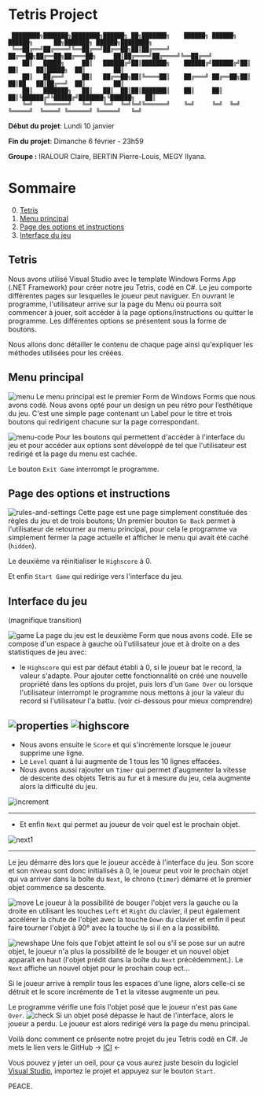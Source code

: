 ﻿# Tetris Project

     ████████╗███████╗████████╗██████╗ ██╗███████╗    ██████╗ ██████╗  ██████╗      ██╗███████╗ ██████╗████████╗
     ╚══██╔══╝██╔════╝╚══██╔══╝██╔══██╗██║██╔════╝    ██╔══██╗██╔══██╗██╔═══██╗     ██║██╔════╝██╔════╝╚══██╔══╝
        ██║   █████╗     ██║   ██████╔╝██║███████╗    ██████╔╝██████╔╝██║   ██║     ██║█████╗  ██║        ██║   
        ██║   ██╔══╝     ██║   ██╔══██╗██║╚════██║    ██╔═══╝ ██╔══██╗██║   ██║██   ██║██╔══╝  ██║        ██║   
        ██║   ███████╗   ██║   ██║  ██║██║███████║    ██║     ██║  ██║╚██████╔╝╚█████╔╝███████╗╚██████╗   ██║   
        ╚═╝   ╚══════╝   ╚═╝   ╚═╝  ╚═╝╚═╝╚══════╝    ╚═╝     ╚═╝  ╚═╝ ╚═════╝  ╚════╝ ╚══════╝ ╚═════╝   ╚═╝   

**Début du projet**: Lundi 10 janvier

**Fin du projet**: Dimanche 6 février - 23h59

**Groupe :** IRALOUR Claire, BERTIN Pierre-Louis, MEGY Ilyana.


# Sommaire
0. [Tetris](#tetris)
1. [Menu principal](#menu-principal)
2. [Page des options et instructions](#page-des-options-et-instructions)
3. [Interface du jeu](#interface-du-jeu)



## Tetris

Nous avons utilisé Visual Studio avec le template Windows Forms App (.NET Framework) pour créer notre jeu Tetris, codé en C#.
Le jeu comporte différentes pages sur lesquelles le joueur peut naviguer.
En ouvrant le programme, l'utilisateur arrive sur la page du Menu où pourra soit commencer à jouer, soit accéder à la page options/instructions ou quitter le programme.
Les différentes options se présentent sous la forme de boutons.

Nous allons donc détailler le contenu de chaque page ainsi qu'expliquer les méthodes utilisées pour les créées.

## Menu principal

![menu](https://cdn.discordapp.com/attachments/889061317321838627/939911707315298304/menu.png)
Le menu principal est le premier Form de Windows Forms que nous avons codé. Nous avons opté pour un design un peu rétro pour l’esthétique du jeu.
C'est une simple page contenant un Label pour le titre et trois boutons qui redirigent chacune sur la page correspondant.

![menu-code](https://cdn.discordapp.com/attachments/889061317321838627/939913508026449970/menucode.png)
Pour les boutons qui permettent d'accéder à l'interface du jeu et pour accéder aux options sont développé de tel que l'utilisateur est redirigé et la page du menu est cachée.

Le bouton ``Exit Game`` interrompt le programme.

## Page des options et instructions
![rules-and-settings](https://cdn.discordapp.com/attachments/889061317321838627/939927848397975562/settings.png)
Cette page est une page simplement constituée des règles du jeu et de trois boutons;
Un premier bouton ``Go Back`` permet à l'utilisateur de retourner au menu principal, pour cela le programme va simplement fermer la page actuelle et afficher le menu qui avait été caché (``hidden``).

Le deuxième va réinitialiser le ``Highscore`` à 0.

Et enfin ``Start Game`` qui redirige vers l'interface du jeu.

## Interface du jeu
(magnifique transition)

![game](https://cdn.discordapp.com/attachments/889061317321838627/939914805815418900/game.png)
La page du jeu est le deuxième Form que nous avons codé.
Elle se compose d'un espace à gauche où l'utilisateur joue et à droite on a des statistiques de jeu avec:
- le ``Highscore`` qui est par défaut établi à 0, si le joueur bat le record, la valeur s'adapte. Pour ajouter cette fonctionnalité on créé une nouvelle propriété dans les options du projet, puis lors d'un ``Game Over`` ou lorsque l'utilisateur interrompt le programme nous mettons à jour la valeur du record si l'utilisateur l'a battu. (voir ci-dessous pour mieux comprendre)

![properties](https://cdn.discordapp.com/attachments/889061317321838627/939917026896519248/properties.png)
![highscore](https://cdn.discordapp.com/attachments/889061317321838627/939917498902511636/highscore.png)
---
- Nous avons ensuite le ``Score`` et qui s'incrémente lorsque le joueur supprime une ligne.
- Le ``Level`` quant à lui augmente de 1 tous les 10 lignes effacées.
- Nous avons aussi rajouter un ``Timer`` qui permet d'augmenter la vitesse de descente des objets Tetris au fur et à mesure du jeu, cela augmente alors la difficulté du jeu.

![increment](https://cdn.discordapp.com/attachments/889061317321838627/939920189930217502/increment.png)

---

- Et enfin ``Next`` qui permet au joueur de voir quel est le prochain objet.

![next1](https://cdn.discordapp.com/attachments/889061317321838627/939921115952861305/next.png)

---

Le jeu démarre dès lors que le joueur accède à l'interface du jeu.
Son score et son niveau sont donc initialisés à 0, le joueur peut voir le prochain objet qui va arriver dans la boîte du ``Next``, le chrono (``timer``) démarre et le premier objet commence sa descente.

![move](https://cdn.discordapp.com/attachments/889061317321838627/939923793483276328/move.png)
Le joueur à la possibilité de bouger l'objet vers la gauche ou la droite en utilisant les touches ``Left`` et ``Right`` du clavier, il peut également accélérer la chute de l'objet avec la touche ``Down`` du clavier et enfin il peut faire tourner l'objet à 90° avec la touche ``Up`` si il en a la possibilité.

![newshape](https://cdn.discordapp.com/attachments/889061317321838627/939925421061980190/newshape.png)
Une fois que l'objet atteint le sol ou s'il se pose sur un autre objet, le joueur n'a plus la possibilité de le bouger et un nouvel objet apparaît en haut (l'objet prédit dans la boîte du ``Next`` précédemment.).
Le ``Next`` affiche un nouvel objet pour le prochain coup ect...

Si le joueur arrive à remplir tous les espaces d'une ligne, alors celle-ci se détruit et le score incrémente de 1 et la vitesse augmente un peu.

Le programme vérifie une fois l'objet posé que le joueur n'est pas ``Game Over``.
![check](https://cdn.discordapp.com/attachments/889061317321838627/939926522201006120/check.png)
Si un objet posé dépasse le haut de l'interface, alors le joueur a perdu.
Le joueur est alors redirigé vers la page du menu principal.

Voilà donc comment ce présente notre projet du jeu Tetris codé en C#.
Je mets le lien vers le GitHub → [ICI](https://github.com/IlyanaMegy/Tetris_Project) ←

Vous pouvez y jeter un oeil, pour ça vous aurez juste besoin du logiciel [Visual Studio](https://visualstudio.microsoft.com/fr/vs/), importez le projet et appuyez sur le bouton ``Start``.

PEACE.


